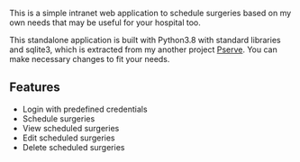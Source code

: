 This is a simple intranet web application to schedule surgeries based on my own needs that may be useful for your hospital too.

This standalone application is built with Python3.8 with standard libraries and sqlite3, which is extracted from my another project [Pserve](https://github.com/gouliming4437/PyServe). You can make necessary changes to fit your needs.

## Features

- Login with predefined credentials
- Schedule surgeries
- View scheduled surgeries
- Edit scheduled surgeries
- Delete scheduled surgeries